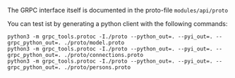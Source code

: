 The GRPC interface itself is documented in the proto-file `modules/api/proto`

You can test ist by generating a python client with the following commands:
```
python3 -m grpc_tools.protoc -I./proto --python_out=. --pyi_out=. --grpc_python_out=. ./proto/model.proto
python3 -m grpc_tools.protoc -I./proto --python_out=. --pyi_out=. --grpc_python_out=. ./proto/connections.proto
python3 -m grpc_tools.protoc -I./proto --python_out=. --pyi_out=. --grpc_python_out=. ./proto/persons.proto
```  
